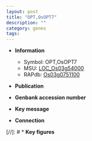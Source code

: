 ```yaml
---
layout: post
title: "OPT,OsOPT7"
description: ""
category: genes
tags: 
---
```


* **Information**  
    + Symbol: OPT,OsOPT7  
    + MSU: [LOC_Os03g54000](http://rice.uga.edu/cgi-bin/ORF_infopage.cgi?orf=LOC_Os03g54000)  
    + RAPdb: [Os03g0751100](http://rapdb.dna.affrc.go.jp/viewer/gbrowse_details/irgsp1?name=Os03g0751100)  

* **Publication**  

* **Genbank accession number**  

* **Key message**  

* **Connection**  

[//]: # * **Key figures**  


